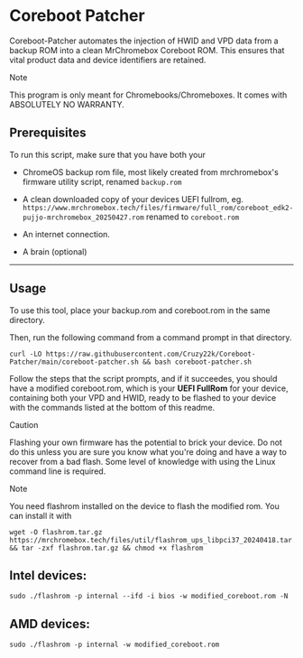 # Coreboot Patcher
Coreboot-Patcher automates the injection of HWID and VPD data from a backup ROM into a clean MrChromebox Coreboot ROM. This ensures that vital product data and device identifiers are retained.

> [!NOTE]  
> This program is only meant for Chromebooks/Chromeboxes.
> It comes with ABSOLUTELY NO WARRANTY.


## Prerequisites
To run this script, make sure that you have both your
- ChromeOS backup rom file, most likely created from mrchromebox's firmware utility script, renamed `backup.rom`

- A clean downloaded copy of your devices UEFI fullrom, eg.
`https://www.mrchromebox.tech/files/firmware/full_rom/coreboot_edk2-pujjo-mrchromebox_20250427.rom`
renamed to `coreboot.rom`
- An internet connection.
- A brain (optional)
-----

## Usage

To use this tool, place your backup.rom and coreboot.rom in the same directory.

Then, run the following command from a command prompt in that directory.


```
curl -LO https://raw.githubusercontent.com/Cruzy22k/Coreboot-Patcher/main/coreboot-patcher.sh && bash coreboot-patcher.sh
```

Follow the steps that the script prompts, and if it succeedes, you should have a modified coreboot.rom, 
which is your **UEFI FullRom** for your device, containing both your VPD and HWID, ready to be flashed to your device with the commands listed at the bottom of this readme.

> [!CAUTION]  
> Flashing your own firmware has the potential to brick your device. Do not do this unless you are sure you know what you're doing and have a way to recover from a bad flash. Some level of knowledge with using the Linux command line is required.

> [!NOTE]  
> You need flashrom installed on the device to flash the modified rom.
You can install it with
```
wget -O flashrom.tar.gz https://mrchromebox.tech/files/util/flashrom_ups_libpci37_20240418.tar.gz && tar -zxf flashrom.tar.gz && chmod +x flashrom
```

Intel devices:
------
 ```
 sudo ./flashrom -p internal --ifd -i bios -w modified_coreboot.rom -N
 ```

AMD devices:
------
 ```
 sudo ./flashrom -p internal -w modified_coreboot.rom
 ```
    
